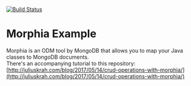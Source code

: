 [![Build Status](https://travis-ci.org/juliuskrah/morphia-example.svg?branch=morphia-crud)](https://travis-ci.org/juliuskrah/morphia-example)

# Morphia Example
Morphia is an ODM tool by MongoDB that allows you to map your Java classes to MongoDB documents.  
There's an accompanying tutorial to this repository: [http://juliuskrah.com/blog/2017/05/14/crud-operations-with-morphia/](http://juliuskrah.com/blog/2017/05/14/crud-operations-with-morphia/)
